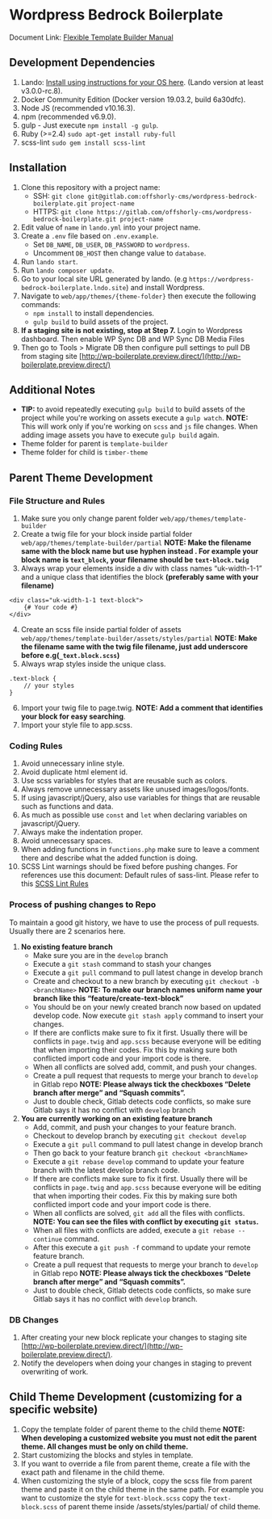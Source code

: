 # Wordpress Bedrock Boilerplate
Document Link: [Flexible Template Builder Manual](https://docs.google.com/document/d/1z1VhOr5MqNFbS1OAwEdVPeYp9kSAhK0Vb9PClrs4vCU)

## Development Dependencies
1. Lando: [Install using instructions for your OS here](https://docs.devwithlando.io/).  (Lando version at least v3.0.0-rc.8).
2. Docker Community Edition (Docker version 19.03.2, build 6a30dfc).
3. Node JS (recommended v10.16.3).
4. npm (recommended v6.9.0).
5. gulp - Just execute `npm install -g gulp`.
6. Ruby (>=2.4) `sudo apt-get install ruby-full`
7. scss-lint `sudo gem install scss-lint`


## Installation
1. Clone this repository with a project name:
    - SSH: `git clone git@gitlab.com:offshorly-cms/wordpress-bedrock-boilerplate.git project-name`
    - HTTPS: `git clone https://gitlab.com/offshorly-cms/wordpress-bedrock-boilerplate.git project-name`
2. Edit value of `name` in `lando.yml` into your project name.
3. Create a `.env` file based on `.env.example`.
    - Set `DB_NAME`, `DB_USER`, `DB_PASSWORD` to `wordpress`.
    - Uncomment `DB_HOST` then change value to `database`.
4. Run `lando start`.
5. Run `lando composer update`.
6. Go to your local site URL generated by lando. (e.g `https://wordpress-bedrock-boilerplate.lndo.site`) and install Wordpress.
7. Navigate to `web/app/themes/{theme-folder}` then execute the following commands:
    - `npm install` to install dependencies.
    - `gulp build` to build assets of the project.
8. **If a staging site is not existing, stop at Step 7.** Login to Wordpress dashboard. Then enable WP Sync DB and WP Sync DB Media Files
9. Then go to Tools > Migrate DB then configure pull settings to pull DB from staging site [http://wp-boilerplate.preview.direct/](http://wp-boilerplate.preview.direct/)

## Additional Notes
- **TIP:** to avoid repeatedly executing `gulp build` to build assets of the project while you're working on assets execute a `gulp watch`. **NOTE:** This will work only if you're working on `scss` and `js` file changes. When adding image assets you have to execute `gulp build` again.
- Theme folder for parent is `template-builder`
- Theme folder for child is `timber-theme`

## Parent Theme Development
### File Structure and Rules
1. Make sure you only change parent folder `web/app/themes/template-builder`
2. Create a twig file for your block inside partial folder `web/app/themes/template-builder/partial` **NOTE: Make the filename same with the block name but use hyphen instead . For example your block name is `text_block`, your filename should be `text-block.twig`**
3. Always wrap your elements inside a div with class names “uk-width-1-1” and a unique class that identifies the block **(preferably same with your filename)**
```
<div class="uk-width-1-1 text-block">
    {# Your code #}
</div>
```
4. Create an scss file inside partial folder of assets `web/app/themes/template-builder/assets/styles/partial` **NOTE: Make the filename same with the twig file filename, just add underscore before e.g(`_text.block.scss`)**
5. Always wrap styles inside the unique class. 
```
.text-block {
    // your styles
}
```
6. Import your twig file to page.twig. **NOTE: Add a comment that identifies your block for easy searching**.
7. Import your style file to app.scss.

### Coding Rules
1. Avoid unnecessary inline style.
2. Avoid duplicate html element id.
3. Use scss variables for styles that are reusable such as colors.
4. Always remove unnecessary assets like unused images/logos/fonts.
5. If using javascript/jQuery, also use variables for things that are reusable such as functions and data.
6. As much as possible use `const` and `let` when declaring variables on javascript/jQuery.
7. Always make the indentation proper.
8. Avoid unnecessary spaces.
9. When adding functions in `functions.php` make sure to leave a comment there and describe what the added function is doing.
10. SCSS Lint warnings should be fixed before pushing changes. For references use this document: Default rules of sass-lint. Please refer to this [SCSS Lint Rules](https://github.com/sds/scss-lint/blob/master/lib/scss_lint/linter/README.md)

### Process of pushing changes to Repo
To maintain a good git history, we have to use the process of pull requests. Usually there are  2 scenarios here.
1. **No existing feature branch**
    - Make sure you are in the `develop` branch
    - Execute a `git stash` command to stash your changes
    - Execute a `git pull` command to pull latest change in develop branch
    - Create and checkout to a new branch by executing `git checkout -b <branchName>` **NOTE: To make our branch names uniform name your branch like this “feature/create-text-block”**
    - You should be on your newly created branch now based on updated develop code. Now execute `git stash apply` command to insert your changes.
    - If there are conflicts make sure to fix it first. Usually there will be conflicts in `page.twig` and `app.scss` because everyone will be editing that when importing their codes. Fix this by making sure both conflicted import code and your import code is there.
    - When all conflicts are solved add, commit, and push your changes.
    - Create a pull request that requests to merge your branch to `develop` in Gitlab repo **NOTE: Please always tick the checkboxes “Delete branch after merge” and “Squash commits”.**
    - Just to double check, Gitlab detects code conflicts, so make sure Gitlab says it has no conflict with `develop` branch
2. **You are currently working on an existing feature branch**
    - Add, commit, and push your changes to your feature branch.
    - Checkout to develop branch by executing `git checkout develop`
    - Execute a `git pull` command to pull latest change in develop branch
    - Then go back to your feature branch `git checkout <branchName>`
    - Execute a `git rebase develop` command to update your feature branch with the latest develop branch code.
    - If there are conflicts make sure to fix it first. Usually there will be conflicts in `page.twig` and `app.scss` because everyone will be editing that when importing their codes. Fix this by making sure both conflicted import code and your import code is there.
    - When all conflicts are solved, `git add` all the files with conflicts. **NOTE: You can see the files with conflict by executing `git status`.**
    - When all files with conflicts are added, execute a `git rebase --continue` command.
    - After this execute a `git push -f` command to update your remote feature branch.
    - Create a pull request that requests to merge your branch to `develop` in Gitlab repo **NOTE: Please always tick the checkboxes “Delete branch after merge” and “Squash commits”.**
    - Just to double check, Gitlab detects code conflicts, so make sure Gitlab says it has no conflict with `develop` branch.

### DB Changes
1. After creating your new block replicate your changes to staging site [http://wp-boilerplate.preview.direct/](http://wp-boilerplate.preview.direct/).
2. Notify the developers when doing your changes in staging to prevent overwriting of work.

## Child Theme Development (customizing for a specific website)
1. Copy the template folder of parent theme to the child theme **NOTE: When developing a customized website you must not edit the parent theme. All changes must be only on child theme.**
2. Start customizing the blocks and styles in template.
3. If you want to override a file from parent theme, create a file with the exact path and filename in the child theme.
4. When customizing the style of a block, copy the scss file from parent theme and paste it on the child theme in the same path. For example you want to customize the style for `text-block.scss` copy the `text-block.scss` of parent theme inside /assets/styles/partial/ of child theme.